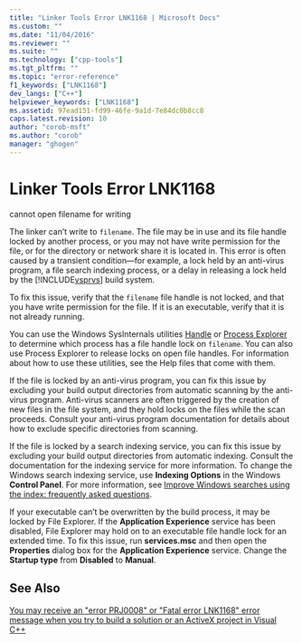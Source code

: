 ```yaml
---
title: "Linker Tools Error LNK1168 | Microsoft Docs"
ms.custom: ""
ms.date: "11/04/2016"
ms.reviewer: ""
ms.suite: ""
ms.technology: ["cpp-tools"]
ms.tgt_pltfrm: ""
ms.topic: "error-reference"
f1_keywords: ["LNK1168"]
dev_langs: ["C++"]
helpviewer_keywords: ["LNK1168"]
ms.assetid: 97ead151-fd99-46fe-9a1d-7e84dc0b8cc8
caps.latest.revision: 10
author: "corob-msft"
ms.author: "corob"
manager: "ghogen"
---
```

# Linker Tools Error LNK1168
cannot open filename for writing  
  
 The linker can’t write to `filename`. The file may be in use and its file handle locked by another process, or you may not have write permission for the file, or for the directory or network share it is located in. This error is often caused by a transient condition—for example, a lock held by an anti-virus program, a file search indexing process, or a delay in releasing a lock held by the [!INCLUDE[vsprvs](../../assembler/masm/includes/vsprvs_md.md)] build system.  
  
 To fix this issue, verify that the `filename` file handle is not locked, and that you have write permission for the file. If it is an executable, verify that it is not already running.  
  
 You can use the Windows SysInternals utilities [Handle](http://technet.microsoft.com/sysinternals/bb896655.aspx) or [Process Explorer](http://technet.microsoft.com/sysinternals/bb896653) to determine which process has a file handle lock on `filename`. You can also use Process Explorer to release locks on open file handles. For information about how to use these utilities, see the Help files that come with them.  
  
 If the file is locked by an anti-virus program, you can fix this issue by excluding your build output directories from automatic scanning by the anti-virus program. Anti-virus scanners are often triggered by the creation of new files in the file system, and they hold locks on the files while the scan proceeds. Consult your anti-virus program documentation for details about how to exclude specific directories from scanning.  
  
 If the file is locked by a search indexing service, you can fix this issue by excluding your build output directories from automatic indexing. Consult the documentation for the indexing service for more information. To change the Windows search indexing service, use **Indexing Options** in the Windows **Control Panel**. For more information, see [Improve Windows searches using the index: frequently asked questions](http://windows.microsoft.com/en-us/windows/improve-windows-searches-using-index-faq#1TC=windows-7).  
  
 If your executable can’t be overwritten by the build process, it may be locked by File Explorer. If the **Application Experience** service has been disabled, File Explorer may hold on to an executable file handle lock for an extended time. To fix this issue, run **services.msc** and then open the **Properties** dialog box for the **Application Experience** service. Change the **Startup type** from **Disabled** to **Manual**.  
  
## See Also  
 [You may receive an "error PRJ0008" or "Fatal error LNK1168" error message when you try to build a solution or an ActiveX project in Visual C++](http://support.microsoft.com/kb/308358)